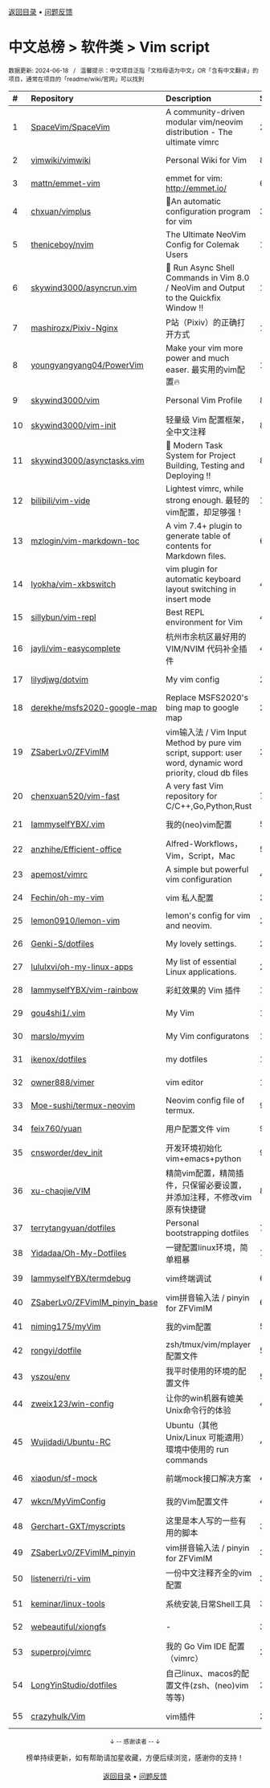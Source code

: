 <a href="https://github.com/GrowingGit/GitHub-Chinese-Top-Charts#github中文排行榜">返回目录</a> • <a href="/content/docs/feedback.md">问题反馈</a>

# 中文总榜 > 软件类 > Vim script
<sub>数据更新: 2024-06-18&nbsp;&nbsp;&nbsp;/&nbsp;&nbsp;&nbsp;温馨提示：中文项目泛指「文档母语为中文」OR「含有中文翻译」的项目，通常在项目的「readme/wiki/官网」可以找到</sub>

|#|Repository|Description|Stars|Updated|
|:-|:-|:-|:-|:-|
|1|[SpaceVim/SpaceVim](https://github.com/SpaceVim/SpaceVim)|A community-driven modular vim/neovim distribution - The ultimate vimrc|20149|2024-06-02|
|2|[vimwiki/vimwiki](https://github.com/vimwiki/vimwiki)|Personal Wiki for Vim|8624|2024-05-27|
|3|[mattn/emmet-vim](https://github.com/mattn/emmet-vim)|emmet for vim: http://emmet.io/|6363|2024-06-14|
|4|[chxuan/vimplus](https://github.com/chxuan/vimplus)|:rocket:An automatic configuration program for vim|3876|2024-06-05|
|5|[theniceboy/nvim](https://github.com/theniceboy/nvim)|The Ultimate NeoVim Config for Colemak Users|1967|2024-06-13|
|6|[skywind3000/asyncrun.vim](https://github.com/skywind3000/asyncrun.vim)|:rocket: Run Async Shell Commands in Vim 8.0 / NeoVim and Output to the Quickfix Window !!|1830|2024-06-11|
|7|[mashirozx/Pixiv-Nginx](https://github.com/mashirozx/Pixiv-Nginx)|P站（Pixiv）的正确打开方式|1706|2024-02-22|
|8|[youngyangyang04/PowerVim](https://github.com/youngyangyang04/PowerVim)|Make your vim more power and much easer. 最实用的vim配置🔥|1573|2024-05-08|
|9|[skywind3000/vim](https://github.com/skywind3000/vim)|Personal Vim Profile|899|2024-06-17|
|10|[skywind3000/vim-init](https://github.com/skywind3000/vim-init)|轻量级 Vim 配置框架，全中文注释|897|2024-05-22|
|11|[skywind3000/asynctasks.vim](https://github.com/skywind3000/asynctasks.vim)|:rocket: Modern Task System for Project Building, Testing and Deploying !!|892|2024-06-14|
|12|[bilibili/vim-vide](https://github.com/bilibili/vim-vide)|Lightest vimrc, while strong enough. 最轻的vim配置，却足够强！|787|2024-04-20|
|13|[mzlogin/vim-markdown-toc](https://github.com/mzlogin/vim-markdown-toc)|A vim 7.4+ plugin to generate table of contents for Markdown files.|602|2024-04-15|
|14|[lyokha/vim-xkbswitch](https://github.com/lyokha/vim-xkbswitch)|vim plugin for automatic keyboard layout switching in insert mode|477|2024-03-12|
|15|[sillybun/vim-repl](https://github.com/sillybun/vim-repl)|Best REPL environment for Vim|438|2024-01-16|
|16|[jayli/vim-easycomplete](https://github.com/jayli/vim-easycomplete)|杭州市余杭区最好用的 VIM/NVIM 代码补全插件|404|2024-06-15|
|17|[lilydjwg/dotvim](https://github.com/lilydjwg/dotvim)|My vim config|281|2024-05-24|
|18|[derekhe/msfs2020-google-map](https://github.com/derekhe/msfs2020-google-map)|Replace MSFS2020's bing map to google map|277|2024-04-21|
|19|[ZSaberLv0/ZFVimIM](https://github.com/ZSaberLv0/ZFVimIM)|vim输入法 / Vim Input Method by pure vim script, support: user word, dynamic word priority, cloud db files|201|2024-06-11|
|20|[chenxuan520/vim-fast](https://github.com/chenxuan520/vim-fast)|A very fast Vim repository for C/C++,Go,Python,Rust|77|2024-06-10|
|21|[IammyselfYBX/.vim](https://github.com/IammyselfYBX/.vim)|我的(neo)vim配置|58|2024-05-23|
|22|[anzhihe/Efficient-office](https://github.com/anzhihe/Efficient-office)|Alfred-Workflows，Vim，Script，Mac|57|2024-06-16|
|23|[apemost/vimrc](https://github.com/apemost/vimrc)|A simple but powerful vim configuration|41|2024-05-21|
|24|[Fechin/oh-my-vim](https://github.com/Fechin/oh-my-vim)|vim 私人配置|27|2024-01-31|
|25|[lemon0910/lemon-vim](https://github.com/lemon0910/lemon-vim)|lemon's config for vim and neovim.|23|2024-06-17|
|26|[Genki-S/dotfiles](https://github.com/Genki-S/dotfiles)|My lovely settings.|23|2024-04-04|
|27|[lululxvi/oh-my-linux-apps](https://github.com/lululxvi/oh-my-linux-apps)|My list of essential Linux applications.|22|2024-06-17|
|28|[IammyselfYBX/vim-rainbow](https://github.com/IammyselfYBX/vim-rainbow)|彩虹效果的 Vim 插件|17|2024-05-15|
|29|[gou4shi1/.vim](https://github.com/gou4shi1/.vim)|My Vim|15|2024-04-09|
|30|[marslo/myvim](https://github.com/marslo/myvim)|My Vim configuratons |15|2024-05-02|
|31|[ikenox/dotfiles](https://github.com/ikenox/dotfiles)|my dotfiles|11|2024-05-23|
|32|[owner888/vimer](https://github.com/owner888/vimer)|vim editor|11|2024-02-29|
|33|[Moe-sushi/termux-neovim](https://github.com/Moe-sushi/termux-neovim)|Neovim config file of termux.|9|2024-01-23|
|34|[feix760/yuan](https://github.com/feix760/yuan)|用户配置文件 vim|9|2023-12-20|
|35|[cnsworder/dev_init](https://github.com/cnsworder/dev_init)|开发环境初始化 vim+emacs+python|9|2024-01-30|
|36|[xu-chaojie/VIM](https://github.com/xu-chaojie/VIM)|精简vim配置，精简插件，只保留必要设置，并添加注释，不修改vim原有快捷键|8|2024-04-30|
|37|[terrytangyuan/dotfiles](https://github.com/terrytangyuan/dotfiles)|Personal bootstrapping dotfiles |7|2024-06-04|
|38|[Yidadaa/Oh-My-Dotfiles](https://github.com/Yidadaa/Oh-My-Dotfiles)|一键配置linux环境，简单粗暴|7|2024-01-12|
|39|[IammyselfYBX/termdebug](https://github.com/IammyselfYBX/termdebug)|vim终端调试|6|2024-05-13|
|40|[ZSaberLv0/ZFVimIM_pinyin_base](https://github.com/ZSaberLv0/ZFVimIM_pinyin_base)|vim拼音输入法 / pinyin for ZFVimIM|6|2024-02-22|
|41|[niming175/myVim](https://github.com/niming175/myVim)|我的vim配置|5|2024-05-08|
|42|[rongyi/dotfile](https://github.com/rongyi/dotfile)|zsh/tmux/vim/mplayer配置文件|5|2024-02-26|
|43|[yszou/env](https://github.com/yszou/env)|我平时使用的环境的配置文件|5|2024-05-08|
|44|[zweix123/win-config](https://github.com/zweix123/win-config)|让你的win机器有媲美Unix命令行的体验|4|2024-02-29|
|45|[Wujidadi/Ubuntu-RC](https://github.com/Wujidadi/Ubuntu-RC)|Ubuntu（其他 Unix/Linux 可能適用）環境中使用的 run commands|4|2024-03-21|
|46|[xiaodun/sf-mock](https://github.com/xiaodun/sf-mock)|前端mock接口解决方案|4|2024-01-05|
|47|[wkcn/MyVimConfig](https://github.com/wkcn/MyVimConfig)|我的Vim配置文件|4|2024-01-16|
|48|[Gerchart-GXT/myscripts](https://github.com/Gerchart-GXT/myscripts)|这里是本人写的一些有用的脚本|3|2024-01-08|
|49|[ZSaberLv0/ZFVimIM_pinyin](https://github.com/ZSaberLv0/ZFVimIM_pinyin)|vim拼音输入法 / pinyin for ZFVimIM|3|2024-01-12|
|50|[listenerri/ri-vim](https://github.com/listenerri/ri-vim)|一份中文注释齐全的vim配置|3|2024-05-25|
|51|[keminar/linux-tools](https://github.com/keminar/linux-tools)|系统安装,日常Shell工具|3|2024-01-05|
|52|[webeautiful/xiongfs](https://github.com/webeautiful/xiongfs)|-|3|2024-03-12|
|53|[superproj/vimrc](https://github.com/superproj/vimrc)|我的 Go Vim IDE 配置（vimrc）|2|2024-01-31|
|54|[LongYinStudio/dotfiles](https://github.com/LongYinStudio/dotfiles)|自己linux、macos的配置文件(zsh、(neo)vim等等)|2|2024-03-17|
|55|[crazyhulk/Vim](https://github.com/crazyhulk/Vim)|vim插件|2|2024-06-07|

<div align="center">
    <p><sub>↓ -- 感谢读者 -- ↓</sub></p>
    榜单持续更新，如有帮助请加星收藏，方便后续浏览，感谢你的支持！
</div>

<br/>

<div align="center"><a href="https://github.com/GrowingGit/GitHub-Chinese-Top-Charts#github中文排行榜">返回目录</a> • <a href="/content/docs/feedback.md">问题反馈</a></div>
